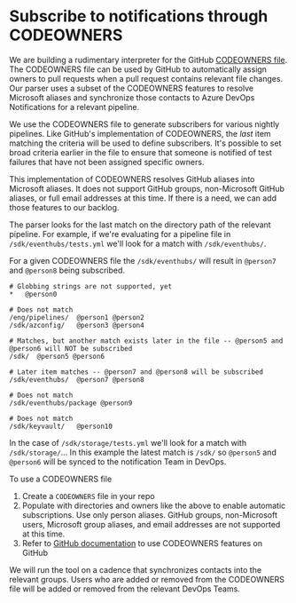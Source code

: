 # Subscribe to notifications through CODEOWNERS

We are building a rudimentary interpreter for the GitHub [CODEOWNERS file](https://help.github.com/en/articles/about-code-owners). The CODEOWNERS file can be used by GitHub to automatically assign owners to pull requests when a pull request contains relevant file changes. Our parser uses a subset of the CODEOWNERS features to resolve Microsoft aliases and synchronize those contacts to Azure DevOps Notifications for a relevant pipeline.

We use the CODEOWNERS file to generate subscribers for various nightly pipelines. Like GitHub's implementation of CODEOWNERS, the *last* item matching the criteria will be used to define subscribers. It's possible to set broad criteria earlier in the file to ensure that someone is notified of test failures that have not been assigned specific owners.

This implementation of CODEOWNERS resolves GitHub aliases into Microsoft aliases. It does not support GitHub groups, non-Microsoft GitHub aliases, or full email addresses at this time. If there is a need, we can add those features to our backlog.

The parser looks for the last match on the directory path of the relevant pipeline. For example, if we're evaluating for a pipeline file in `/sdk/eventhubs/tests.yml` we'll look for a match with `/sdk/eventhubs/`.

For a given CODEOWNERS file the `/sdk/eventhubs/` will result in `@person7` and `@person8` being subscribed.

```gitignore
# Globbing strings are not supported, yet
*   @person0

# Does not match
/eng/pipelines/  @person1 @person2
/sdk/azconfig/   @person3 @person4

# Matches, but another match exists later in the file -- @person5 and @person6 will NOT be subscribed
/sdk/  @person5 @person6

# Later item matches -- @person7 and @person8 will be subscribed
/sdk/eventhubs/  @person7 @person8

# Does not match
/sdk/eventhubs/package @person9

# Does not match
/sdk/keyvault/   @person10
```

In the case of `/sdk/storage/tests.yml` we'll look for a match with `/sdk/storage/`... In this example the latest match is `/sdk/` so `@person5` and `@person6` will be synced to the notification Team in DevOps.

To use a CODEOWNERS file

1. Create a `CODEOWNERS` file in your repo
1. Populate with directories and owners like the above to enable automatic subscriptions. Use only person aliases. GitHub groups, non-Microsoft users, Microsoft group aliases, and email addresses are not supported at this time.
1. Refer to [GitHub documentation](https://help.github.com/en/articles/about-code-owners) to use CODEOWNERS features on GitHub

We will run the tool on a cadence that synchronizes contacts into the relevant groups. Users who are added or removed from the CODEOWNERS file will be added or removed from the relevant DevOps Teams.
